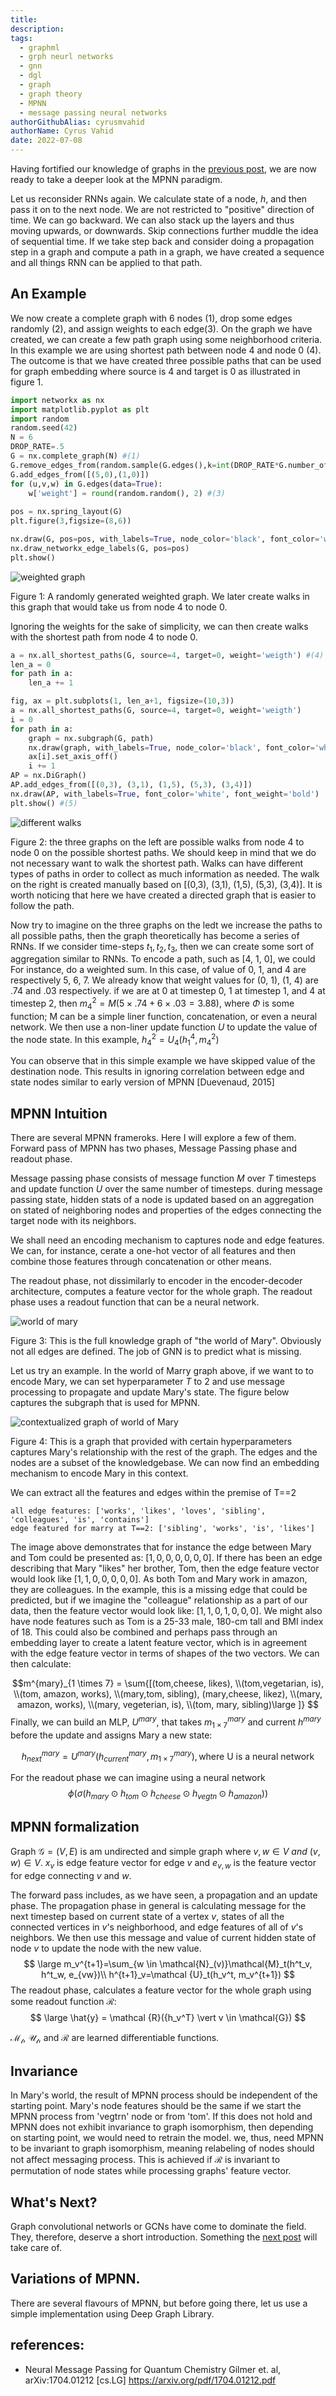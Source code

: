 ```yaml
---
title: 
description: 
tags:
  - graphml
  - grph neurl networks
  - gnn
  - dgl
  - graph
  - graph theory
  - MPNN
  - message passing neural networks
authorGithubAlias: cyrusmvahid
authorName: Cyrus Vahid
date: 2022-07-08
---
```


Having fortified our knowledge of graphs in the [previous post](02-graph-theory), we are now ready to take a deeper look at the MPNN paradigm.

Let us reconsider RNNs again. We calculate state of a node, $h$, and then pass it on to the next node. We are not restricted to "positive" direction of time. We can go backward. We can also stack up the layers and thus moving upwards, or downwards. Skip connections further muddle the idea of sequential time. If we take step back and consider doing a propagation step in a graph and compute a path in a graph, we have created a sequence and all things RNN can be applied to that path.

## An Example
We now create a complete graph with 6 nodes (1), drop some edges randomly (2), and assign weights to each edge(3). On the graph we have created, we can create a few path graph using some neighborhood criteria. In this example we are using shortest path between node 4 and node 0 (4). The outcome is that we have created three possible paths that can be used for graph embedding where source is 4 and target is 0 as illustrated in figure 1.
```python 
import networkx as nx
import matplotlib.pyplot as plt
import random
random.seed(42)
N = 6
DROP_RATE=.5
G = nx.complete_graph(N) #(1)
G.remove_edges_from(random.sample(G.edges(),k=int(DROP_RATE*G.number_of_edges()))) #(2)
G.add_edges_from([(5,0),(1,0)])
for (u,v,w) in G.edges(data=True):
    w['weight'] = round(random.random(), 2) #(3)
 
pos = nx.spring_layout(G)
plt.figure(3,figsize=(8,6))

nx.draw(G, pos=pos, with_labels=True, node_color='black', font_color='white', font_weight='bold')
nx.draw_networkx_edge_labels(G, pos=pos)
plt.show()
```
![weighted graph](images/img0301.png)

Figure 1: A randomly generated weighted graph. We later create walks in this graph that would take us from node 4 to node 0.


Ignoring the weights for the sake of simplicity, we can then create walks with the shortest path from node 4 to node 0. 
```python
a = nx.all_shortest_paths(G, source=4, target=0, weight='weigth') #(4)
len_a = 0
for path in a:
    len_a += 1

fig, ax = plt.subplots(1, len_a+1, figsize=(10,3))
a = nx.all_shortest_paths(G, source=4, target=0, weight='weigth') 
i = 0
for path in a:
    graph = nx.subgraph(G, path)
    nx.draw(graph, with_labels=True, node_color='black', font_color='white', font_weight='bold', ax=ax[i], node_shape='^')
    ax[i].set_axis_off()
    i += 1
AP = nx.DiGraph()
AP.add_edges_from([(0,3), (3,1), (1,5), (5,3), (3,4)])
nx.draw(AP, with_labels=True, font_color='white', font_weight='bold')
plt.show() #(5)
```
![different walks](images/img0302.png)

  Figure 2: the three graphs on the left are possible walks from node 4 to node 0 on the possible shortest paths. We should keep in mind that we do not necessary want to walk the shortest path. Walks can have different types of paths in order to collect as much information as needed. The walk on the right is created manually based on [(0,3), (3,1), (1,5), (5,3), (3,4)]. It is worth noticing that here we have created a directed graph that is easier to follow the path. 


Now try to imagine on the three graphs on the ledt we increase the paths to all possible paths, then the graph theoretically has become a series of RNNs. If we consider time-steps $t_1, t_2, t_3$, then we can create some sort of aggregation similar to RNNs. To encode a path, such as [4, 1, 0], we could For instance, do a weighted sum. In this case, of value of 0, 1, and 4 are respectively 5, 6, 7. We already know that weight values for (0, 1), (1, 4) are .74 and .03 respectively. if we are at 0 at timestep 0, 1 at timestep 1, and 4 at timestep 2, then $m_{4}^{2}=M(5 \times .74 + 6 \times .03 = 3.88$), where $\Phi$ is some function; M can be a simple liner function, concatenation, or even a neural network. We then use a non-liner update function $U$ to update the value of the node state. In this example, $h_{4}^{2}=U_4(h_{1}^{4}, m_{4}^{2})$  

You can observe that in this simple example we have skipped value of the destination node. This results in ignoring correlation between edge and state nodes similar to early version of MPNN [Duevenaud, 2015]

## MPNN Intuition
There are several MPNN frameroks. Here I will explore a few of them. Forward pass of MPNN has two phases, Message Passing phase and readout phase. 

Message passing phase consists of message function $M$ over $T$ timesteps and update function $U$ over the same number of timesteps. during message passing state, hidden stats of a node is updated based on an aggregation on stated of neighboring nodes and properties of the edges connecting the target node with its neighbors.


We shall need an encoding mechanism to captures node and edge features. We can, for instance, cerate a one-hot vector of all features and then combine those features through concatenation or other means.

The readout phase, not dissimilarly to encoder in the encoder-decoder architecture, computes a feature vector for the whole graph. The readout phase uses a readout function that can be a neural network.

![world of mary](images/img0303.png)

Figure 3: This is the full knowledge graph of "the world of Mary". Obviously not all edges are defined. The job of GNN is to predict what is missing.
 
Let us try an example. In the world of Marry graph above, if we want to to encode Mary, we can set hyperparameter $T$ to 2 and use message processing to propagate and update Mary's state. The figure below captures the subgraph that is used for MPNN.

![contextualized graph of world of Mary](images/img0304.png)

Figure 4: This is a graph that provided with certain hyperparameters captures Mary's relationship with the rest of the graph. The edges and the nodes are a subset of the knowledgebase. We can now find an embedding mechanism to encode Mary in this context.

We can extract all the features and edges within the premise of T==2
```
all edge features: ['works', 'likes', 'loves', 'sibling', 'colleagues', 'is', 'contains']
edge featured for marry at T==2: ['sibling', 'works', 'is', 'likes']
```

The image above demonstrates that for instance the edge between Mary and Tom could be presented as: $[1, 0, 0, 0, 0, 0, 0]$. If there has been an edge describing that Mary "likes" her brother, Tom, then the edge feature vector would look like $[1, 1, 0, 0, 0, 0, 0]$. As both Tom and Mary work in amazon, they are colleagues. In the example, this is a missing edge that could be predicted, but if we imagine the "colleague" relationship as a part of our data, then the feature vector would look like: $[1, 1, 0, 1, 0, 0, 0]$. 
We might also have node features such as Tom is a 25-33 male, 180-cm tall and BMI index of 18. This could also be combined and perhaps pass through an embedding layer to create a latent feature vector, which is in agreement with the edge feature vector in terms of shapes of the two vectors. We can then calculate:

$$m^{mary}_{1 \times 7} = \sum{[(tom,cheese, likes), \\(tom,vegetarian, is), \\(tom, amazon, works), \\(mary,tom, sibling), (mary,cheese, likez), \\(mary, amazon, works), \\(mary, vegeterian, is), \\(tom, mary, sibling)\large ]} $$ 
Finally, we can build an MLP, $U^{mary}$, that takes $m^{mary}_{1 \times 7}$ and current $h^{mary}$ before the update and assigns Mary a new state:


$$
h^{mary}_{next}=U^{mary}(h^{mary}_{current}, m^{mary}_{1 \times 7}),\text{where U is a neural network}
$$

For the readout phase we can imagine using a neural network 
$$
\phi(\sigma (h_{mary}\odot h_{tom} \odot h_{cheese} \odot h_{vegtn} \odot h_{amazon}))
$$


## MPNN formalization
Graph $\mathcal {G} = (V,E)$ is am undirected and simple graph where $v,w \in V\ and\ (v,w)\in V$. $x_v$ is edge feature vector for edge $v$ and $e_{v,w}$ is the feature vector for edge connecting $v$ and $w$.

The forward pass includes, as we have seen, a propagation and an update phase. The propagation phase in general is calculating message for the next timestep based on current state of a vertex $v$, states of all the connected vertices in $v$'s neighborhood, and edge features of all of $v$'s neighbors. We then use this message and value of current hidden state of node $v$ to update the node with the new value.
$$
\large
m_v^{t+1}=\sum_{w \in \mathcal{N}_(v)}\mathcal{M}_t(h^t_v, h^t_w, e_{vw})\\
h^{t+1}_v=\mathcal {U}_t(h_v^t, m_v^{t+1})
$$
The readout phase, calculates a feature vector for the whole graph using some readout function $\mathcal {R}$:
$$
\large
\hat{y} = \mathcal {R}({h_v^T} \vert v \in \mathcal{G})
$$

$\mathcal{M_t}$, $\mathcal{U_t}$, and $\mathcal{R}$ are learned differentiable functions.


## Invariance
In Mary's world, the result of MPNN process should be independent of the starting point. Mary's node features should be the same if we start the MPNN process from 'vegtrn' node or from 'tom'. If this does not hold and MPNN does not exhibit invariance to graph isomorphism, then depending on starting point, we would need to retrain the model.
we, thus, need MPNN to be invariant to graph isomorphism, meaning relabeling of nodes should not affect messaging process. This is achieved if $\mathcal{R}$ is invariant to permutation of node states while processing graphs' feature vector.

## What's Next?
Graph convolutional networls or GCNs have come to dominate the field. They, therefore, deserve a short introduction. Something the [next post](004-graph-convolutional-networks) will take care of.

## Variations of MPNN.
There are several flavours of MPNN, but before going there, let us use a simple implementation using Deep Graph Library.

## references: 
- Neural Message Passing for Quantum Chemistry Gilmer et. al, arXiv:1704.01212 [cs.LG] https://arxiv.org/pdf/1704.01212.pdf
